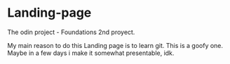 # Landing-page
The odin project - Foundations 2nd proyect.

My main reason to do this Landing page is to learn git. This is a goofy one. 
Maybe in a few days i make it somewhat presentable, idk.
